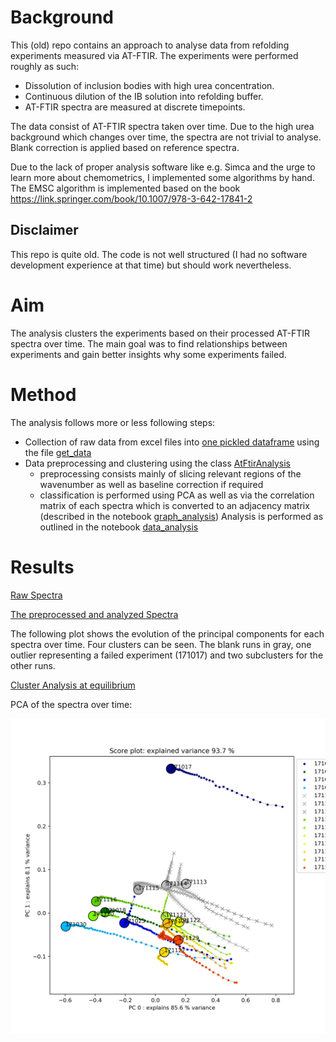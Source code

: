 # Background

This (old) repo contains an approach to analyse data from refolding experiments measured via AT-FTIR. The experiments were performed roughly as such:

- Dissolution of inclusion bodies with high urea concentration.
- Continuous dilution of the IB solution into refolding buffer.
- AT-FTIR spectra are measured at discrete timepoints.

The data consist of AT-FTIR spectra taken over time. Due to the high urea background which changes over time, the spectra are not trivial to analyse. Blank correction is applied based on reference spectra.

Due to the lack of proper analysis software like e.g. Simca and the urge to learn more about chemometrics, I implemented some algorithms by hand. The EMSC algorithm is implemented based on the book https://link.springer.com/book/10.1007/978-3-642-17841-2


## Disclaimer
This repo is quite old. The code is not well structured (I had no software development experience at that time) but should work nevertheless.

# Aim

The analysis clusters the experiments based on their processed AT-FTIR spectra over time. The main goal was to find relationships between experiments and gain better insights why some experiments failed.

# Method

The analysis follows more or less following steps:

- Collection of raw data from excel files into [one pickled dataframe](export/one_to_rule_them_all.xlsx) using the file [get_data](scripts/get_data.py)
- Data preprocessing and clustering using the class [AtFtirAnalysis](scripts/include/AtFtirAnalysis.py)
    - preprocessing consists mainly of slicing relevant regions of the wavenumber as well as baseline correction if required
    - classification is performed using PCA as well as via the correlation matrix of each spectra which is converted to an adjacency matrix (described in the notebook [graph_analysis](scripts/graph_analysis.py))
Analysis is performed as outlined in the notebook [data_analysis](scripts/data_analysis.ipynb)

# Results

[Raw Spectra](plots/pca/spectra.png)

[The preprocessed and analyzed Spectra](plots/pca/analyzed_spectra.png)

The following plot shows the evolution of the principal components for each spectra over time. Four clusters can be seen. The blank runs in gray, one outlier representing a failed experiment (171017) and two subclusters for the other runs.

[Cluster Analysis at equilibrium](plots/clustermaps)

PCA of the spectra over time:

![Results over time](plots/pca/pca.png)

